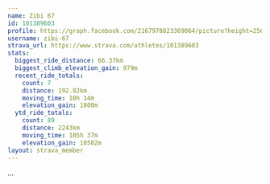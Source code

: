 ```yaml
---
name: Zibi 67
id: 101389603
profile: https://graph.facebook.com/2167978823369064/picture?height=256&width=256
username: zibi-67
strava_url: https://www.strava.com/athletes/101389603
stats:
  biggest_ride_distance: 66.37km
  biggest_climb_elevation_gain: 979m
  recent_ride_totals:
    count: 7
    distance: 192.82km
    moving_time: 10h 14m
    elevation_gain: 1800m
  ytd_ride_totals:
    count: 89
    distance: 2243km
    moving_time: 105h 37m
    elevation_gain: 10582m
layout: strava_member
--- 
```

...
